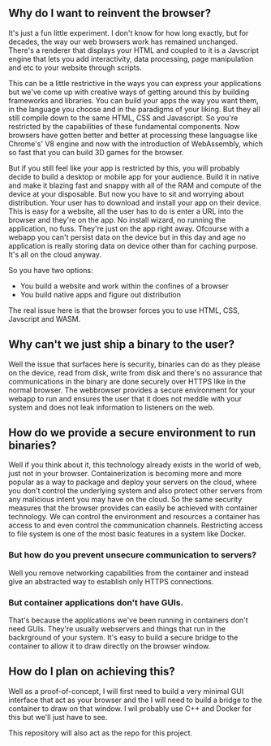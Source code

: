## Why do I want to reinvent the browser?

It's just a fun little experiment. I don't know for how long exactly, but for decades, the way our web browsers work has remained unchanged. There's a renderer that displays your HTML and coupled to it is a Javscript engine that lets you add interactivity, data processing, page manipulation and etc to your website through scripts.

This can be a little restrictive in the ways you can express your applications but we've come up with creative ways of getting around this by building frameworks and libraries. You can build your apps the way you want them, in the language you choose and in the paradigms of your liking. But they all still compile down to the same HTML, CSS and Javascript. So you're restricted by the capabilities of these fundamental components. Now browsers have gotten better and better at processing these languagse like Chrome's' V8 engine and now with the introduction of WebAssembly, which so fast that you can build 3D games for the browser.

But if you still feel like your app is restricted by this, you will probably decide to build a desktop or mobile app for your audience. Build it in native and make it blazing fast and snappy with all of the RAM and compute of the device at your disposable. But now you have to sit and worrying about distribution. Your user has to download and install your app on their device. This is easy for a website, all the user has to do is enter a URL into the browser and they're on the app. No install wizard, no running the application, no fuss. They're just on the app right away. Ofcourse with a webapp you can't persist data on the device but in this day and age no application is really storing data on device other than for caching purpose. It's all on the cloud anyway.

So you have two options:
 - You build a website and work within the confines of a browser
 - You build native apps and figure out distribution

The real issue here is that the browser forces you to use HTML, CSS, Javscript and WASM.

## Why can't we just ship a binary to the user?

Well the issue that surfaces here is security, binaries can do as they please on the device, read from disk, write from disk and there's no assurance that communications in the binary are done securely over HTTPS like in the normal browser. The webbrowser provides a secure environment for your webapp to run and ensures the user that it does not meddle with your system and does not leak information to listeners on the web.

## How do we provide a secure environment to run binaries?

Well if you think about it, this technology already exists in the world of web, just not in your browser. Containerization is becoming more and more popular as a way to package and deploy your servers on the cloud, where you don't control the underlying system and also protect other servers from any malicious intent you may have on the cloud. So the same security measures that the browser provides can easily be achieved with container technology. We can control the environment and resources a container has access to and even control the communication channels. Restricting access to file system is one of the most basic features in a system like Docker.

### But how do you prevent unsecure communication to servers?
Well you remove networking capabilities from the container and instead give an abstracted way to establish only HTTPS connections.

### But container applications don't have GUIs.
That's because the applications we've been running in containers don't need GUIs. They're usually webservers and things that run in the backrground of your system. It's easy to build a secure bridge to the container to allow it to draw directly on the browser window.

## How do I plan on achieving this?

Well as a proof-of-concept, I will first need to build a very minimal GUI interface that act as your browser and the I will need to build a bridge to the container to draw on that window. I wil probably use C++ and Docker for this but we'll just have to see.

This repository will also act as the repo for this project.